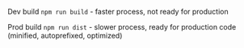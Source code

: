 Dev build `npm run build` - faster process, not ready for production

Prod build `npm run dist` - slower process, ready for production code (minified,
autoprefixed, optimized)
